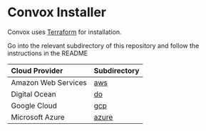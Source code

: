 # Convox Installer

Convox uses [Terraform](https://www.terraform.io/) for installation.

Go into the relevant subdirectory of this repository and follow the instructions in the README

| Cloud Provider      | Subdirectory   |
| :------------------ | :------------- |
| Amazon Web Services | [aws](aws)     |
| Digital Ocean       | [do](do)       |
| Google Cloud        | [gcp](gcp)     |
| Microsoft Azure     | [azure](azure) |
